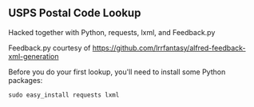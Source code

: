 USPS Postal Code Lookup
-----------------------
Hacked together with Python, requests, lxml, and Feedback.py

Feedback.py courtesy of https://github.com/lrrfantasy/alfred-feedback-xml-generation

Before you do your first lookup, you'll need to install some Python packages:
```
sudo easy_install requests lxml
```
